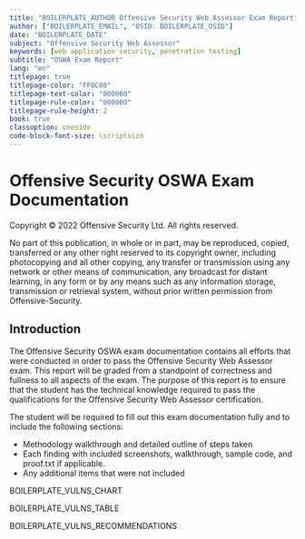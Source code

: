 ```yaml
---
title: "BOILERPLATE_AUTHOR Offensive Security Web Assessor Exam Report"
author: ["BOILERPLATE_EMAIL", "OSID: BOILERPLATE_OSID"]
date: "BOILERPLATE_DATE"
subject: "Offensive Security Web Assessor"
keywords: [web application security, penetration testing]
subtitle: "OSWA Exam Report"
lang: "en"
titlepage: true
titlepage-color: "FF8C00"
titlepage-text-color: "000000"
titlepage-rule-color: "000000"
titlepage-rule-height: 2
book: true
classoption: oneside
code-block-font-size: \scriptsize
---
```

# Offensive Security OSWA Exam Documentation

Copyright © 2022 Offensive Security Ltd. All rights reserved.

No part of this publication, in whole or in part, may be reproduced, copied, transferred or any other right reserved to its copyright owner, including photocopying and all other copying, any transfer or transmission using any network or other means of communication, any broadcast for distant learning, in any form or by any means such as any information storage, transmission or retrieval system, without prior written permission from Offensive-Security.

## Introduction

The Offensive Security OSWA exam documentation contains all efforts that were conducted in order to pass the Offensive Security Web Assessor exam. This report will be graded from a standpoint of correctness and fullness to all aspects of the exam. The purpose of this report is to ensure that the student has the technical knowledge required to pass the qualifications for the Offensive Security Web Assessor certification.

The student will be required to fill out this exam documentation fully and to include the following sections:

- Methodology walkthrough and detailed outline of steps taken
- Each finding with included screenshots, walkthrough, sample code, and proof.txt if applicable.
- Any additional items that were not included

BOILERPLATE_VULNS_CHART

BOILERPLATE_VULNS_TABLE

BOILERPLATE_VULNS_RECOMMENDATIONS
